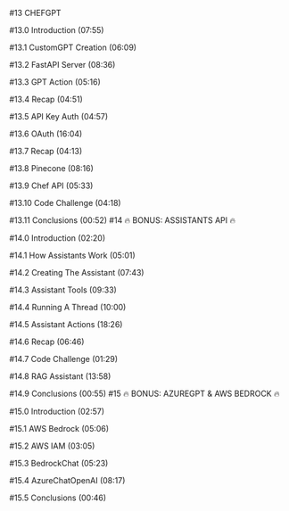 #13 CHEFGPT

#13.0 Introduction (07:55)

#13.1 CustomGPT Creation (06:09)

#13.2 FastAPI Server (08:36)

#13.3 GPT Action (05:16)

#13.4 Recap (04:51)

#13.5 API Key Auth (04:57)

#13.6 OAuth (16:04)

#13.7 Recap (04:13)

#13.8 Pinecone (08:16)

#13.9 Chef API (05:33)

#13.10 Code Challenge (04:18)

#13.11 Conclusions (00:52)
#14 🔥 BONUS: ASSISTANTS API 🔥

#14.0 Introduction (02:20)

#14.1 How Assistants Work (05:01)

#14.2 Creating The Assistant (07:43)

#14.3 Assistant Tools (09:33)

#14.4 Running A Thread (10:00)

#14.5 Assistant Actions (18:26)

#14.6 Recap (06:46)

#14.7 Code Challenge (01:29)

#14.8 RAG Assistant (13:58)

#14.9 Conclusions (00:55)
#15 🔥 BONUS: AZUREGPT & AWS BEDROCK 🔥

#15.0 Introduction (02:57)

#15.1 AWS Bedrock (05:06)

#15.2 AWS IAM (03:05)

#15.3 BedrockChat (05:23)

#15.4 AzureChatOpenAI (08:17)

#15.5 Conclusions (00:46)
